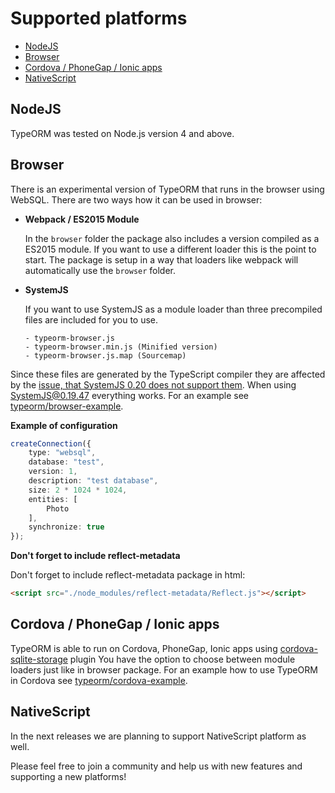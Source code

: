 # Supported platforms

* [NodeJS](#nodejs)
* [Browser](#browser)
* [Cordova / PhoneGap / Ionic apps](#cordova-phonegap-ionic-apps)
* [NativeScript](#nativescript)

## NodeJS

TypeORM was tested on Node.js version 4 and above. 

## Browser

There is an experimental version of TypeORM that runs in the browser using WebSQL.
There are two ways how it can be used in browser:

* **Webpack / ES2015 Module**
    
    In the `browser` folder the package also includes a version compiled as a ES2015 module. If you want to use a different loader this is the point to start. The package is setup in a way that loaders like webpack will automatically use the `browser` folder.

* **SystemJS**
    
    If you want to use SystemJS as a module loader than three precompiled files are included for you to use.
    
    ```
    - typeorm-browser.js
    - typeorm-browser.min.js (Minified version)
    - typeorm-browser.js.map (Sourcemap)
    ```

Since these files are generated by the TypeScript compiler they are affected by the [issue, that SystemJS 0.20 does not support them](https://github.com/systemjs/systemjs/issues/1587). When using SystemJS@0.19.47 everything works.
For an example see [typeorm/browser-example](https://github.com/typeorm/browser-example).

**Example of configuration**

```typescript
createConnection({
    type: "websql",
    database: "test",
    version: 1,
    description: "test database",
    size: 2 * 1024 * 1024,
    entities: [
        Photo
    ],
    synchronize: true
});
```

**Don't forget to include reflect-metadata**
    
Don't forget to include reflect-metadata package in html:

```html
<script src="./node_modules/reflect-metadata/Reflect.js"></script>
```

## Cordova / PhoneGap / Ionic apps

TypeORM is able to run on Cordova, PhoneGap, Ionic apps using 
[cordova-sqlite-storage](https://github.com/litehelpers/Cordova-sqlite-storage) plugin
You have the option to choose between module loaders just like in browser package. 
For an example how to use TypeORM in Cordova see [typeorm/cordova-example](https://github.com/typeorm/cordova-example).

## NativeScript

In the next releases we are planning to support NativeScript platform as well.

Please feel free to join a community and help us with new features and supporting a new platforms!